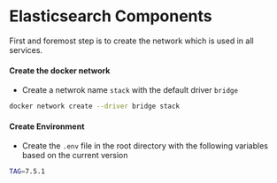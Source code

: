 
# Elasticsearch Components

First and foremost step is to create the network which is used in all services.

#### Create the docker network

- Create a netwrok name `stack` with the default driver `bridge`

```bash
docker network create --driver bridge stack
```

#### Create Environment 

- Create the `.env` file in the root directory with the following variables based on the current version

```bash
TAG=7.5.1
```
